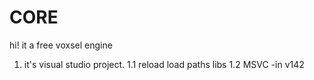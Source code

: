 # CORE
hi!
it a free voxsel engine
1. it's visual studio project.
1.1 reload load paths libs
1.2 MSVC -in v142 
